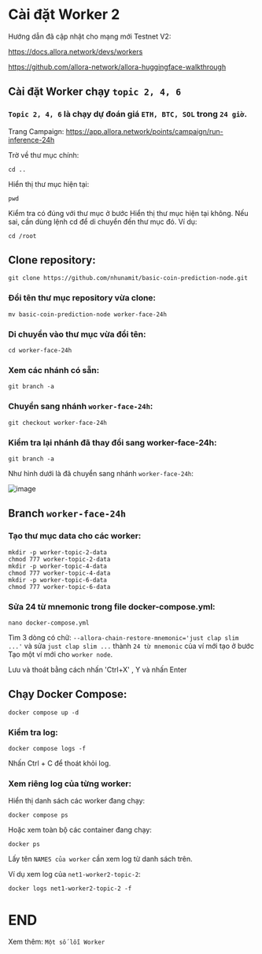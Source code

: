 
# Cài đặt Worker 2


Hướng dẫn đã cập nhật cho mạng mới Testnet V2:

https://docs.allora.network/devs/workers

https://github.com/allora-network/allora-huggingface-walkthrough

## Cài đặt Worker chạy `topic 2, 4, 6`

### `Topic 2, 4, 6` là chạy dự đoán giá `ETH, BTC, SOL` trong `24 giờ`.

Trang Campaign: https://app.allora.network/points/campaign/run-inference-24h

Trờ về thư mục chính:
```
cd ..
```

Hiển thị thư mục hiện tại:
```
pwd
```

Kiểm tra có đúng với thư mục ở bước Hiển thị thư mục hiện tại không. Nếu sai, cần dùng lệnh cd để di chuyển đến thư mục đó. Ví dụ:

```
cd /root
```

## Clone repository:
```
git clone https://github.com/nhunamit/basic-coin-prediction-node.git
```


### Đổi tên thư mục repository vừa clone:
```
mv basic-coin-prediction-node worker-face-24h
```

### Di chuyển vào thư mục vừa đổi tên:
```
cd worker-face-24h
```


### Xem các nhánh có sẵn:
```
git branch -a
```

### Chuyển sang nhánh `worker-face-24h`:
```
git checkout worker-face-24h
```

### Kiểm tra lại nhánh đã thay đổi sang worker-face-24h:
```
git branch -a
```

Như hình dưới là đã chuyển sang nhánh `worker-face-24h`:

![image](https://github.com/user-attachments/assets/f441d87d-f666-40d0-9720-4921405920e0)




## Branch `worker-face-24h`

### Tạo thư mục data cho các worker:
```
mkdir -p worker-topic-2-data
chmod 777 worker-topic-2-data
mkdir -p worker-topic-4-data
chmod 777 worker-topic-4-data
mkdir -p worker-topic-6-data
chmod 777 worker-topic-6-data
```


### Sửa 24 từ mnemonic trong file docker-compose.yml:
```
nano docker-compose.yml
```


Tìm 3 dòng có chữ: `--allora-chain-restore-mnemonic='just clap slim ...'` và sửa `just clap slim ...` thành `24 từ mnemonic` của ví mới tạo ở bước Tạo một ví mới cho `worker node`.

Lưu và thoát bằng cách nhấn 'Ctrl+X' , Y và nhấn Enter


## Chạy Docker Compose:
```
docker compose up -d
```

### Kiểm tra log:
```
docker compose logs -f
```

Nhấn Ctrl + C để thoát khỏi log.

### Xem riêng log của từng worker:

Hiển thị danh sách các worker đang chạy:
```
docker compose ps
```

Hoặc xem toàn bộ các container đang chạy:

```
docker ps
```

Lấy tên `NAMES của worker` cần xem log từ danh sách trên.

Ví dụ xem log của `net1-worker2-topic-2`:

```
docker logs net1-worker2-topic-2 -f
```

# END

Xem thêm: `Một số lỗi Worker`
